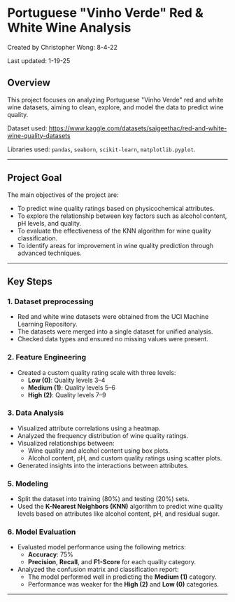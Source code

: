# Portuguese "Vinho Verde" Red & White Wine Analysis
Created by Christopher Wong: 8-4-22 

Last updated: 1-19-25
## Overview
This project focuses on analyzing Portuguese "Vinho Verde" red and white wine datasets, aiming to clean, explore, and model the data to predict wine quality.

Dataset used: https://www.kaggle.com/datasets/saigeethac/red-and-white-wine-quality-datasets

Libraries used: `pandas`, `seaborn`, `scikit-learn`, `matplotlib.pyplot`.

---
## Project Goal
The main objectives of the project are:
- To predict wine quality ratings based on physicochemical attributes.
- To explore the relationship between key factors such as alcohol content, pH levels, and quality.
- To evaluate the effectiveness of the KNN algorithm for wine quality classification.
- To identify areas for improvement in wine quality prediction through advanced techniques.

---
## Key Steps

### 1. **Dataset preprocessing**
- Red and white wine datasets were obtained from the UCI Machine Learning Repository.
- The datasets were merged into a single dataset for unified analysis.
- Checked data types and ensured no missing values were present.

### 2. **Feature Engineering**
- Created a custom quality rating scale with three levels:
  - **Low (0)**: Quality levels 3–4
  - **Medium (1)**: Quality levels 5–6
  - **High (2)**: Quality levels 7–9
  
### 3. **Data Analysis**
- Visualized attribute correlations using a heatmap.
- Analyzed the frequency distribution of wine quality ratings.
- Visualized relationships between:
  - Wine quality and alcohol content using box plots.
  - Alcohol content, pH, and custom quality ratings using scatter plots.
- Generated insights into the interactions between attributes.

### 5. **Modeling**
- Split the dataset into training (80%) and testing (20%) sets.
- Used the **K-Nearest Neighbors (KNN)** algorithm to predict wine quality levels based on attributes like alcohol content, pH, and residual sugar.

### 6. **Model Evaluation**
- Evaluated model performance using the following metrics:
  - **Accuracy**: 75%
  - **Precision**, **Recall**, and **F1-Score** for each quality category.
- Analyzed the confusion matrix and classification report:
  - The model performed well in predicting the **Medium (1)** category.
  - Performance was weaker for the **High (2)** and **Low (0)** categories.


---

